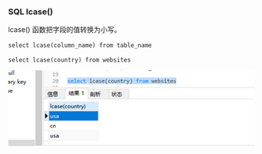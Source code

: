 ### SQL lcase()

lcase() 函数把字段的值转换为小写。

```
select lcase(column_name) from table_name
```

```
select lcase(country) from websites
```
<img src='img/lcase().png' />


